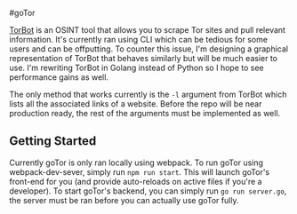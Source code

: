 #goTor

[TorBot](https://github.com/DedSecInside/TorBoT) is an OSINT tool that allows you to scrape Tor sites and pull relevant information. It's currently ran using CLI which can be tedious for some users and can be offputting. To counter this issue, I'm designing a graphical representation of TorBot that behaves similarly but will be much easier to use. I'm rewriting TorBot in Golang instead of Python so I hope to see performance gains as well.

The only method that works currently is the `-l` argument from TorBot which lists all the associated links of a website. Before the repo will be near production ready, the rest of the arguments must be implemented as well.

## Getting Started

Currently goTor is only ran locally using webpack. To run goTor using webpack-dev-sever, simply run `npm run start`. This will launch goTor's front-end for you (and provide auto-reloads on active files if you're a developer). To start goTor's backend, you can simply run `go run server.go`, the server must be ran before you can actually use goTor fully.
